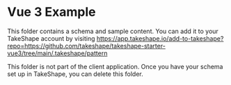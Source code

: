 # Vue 3 Example

This folder contains a schema and sample content. You can add it to your TakeShape account by visiting https://app.takeshape.io/add-to-takeshape?repo=https://github.com/takeshape/takeshape-starter-vue3/tree/main/.takeshape/pattern

This folder is not part of the client application. Once you have your schema set up in TakeShape, you can delete this folder.